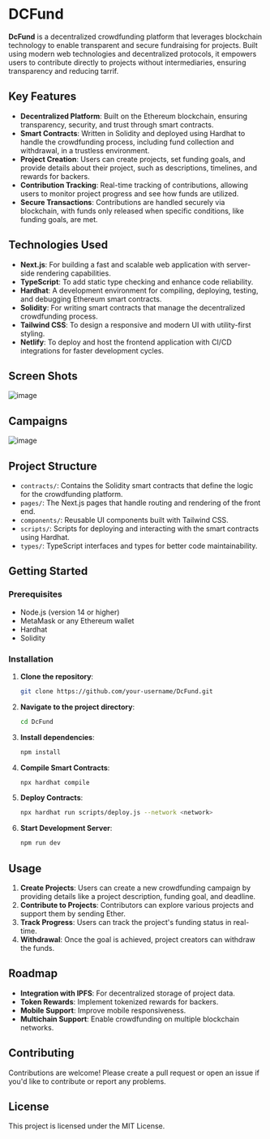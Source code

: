 
# DCFund

**DcFund** is a decentralized crowdfunding platform that leverages blockchain technology to enable transparent and secure fundraising for projects. Built using modern web technologies and decentralized protocols, it empowers users to contribute directly to projects without intermediaries, ensuring transparency and reducing tarrif.

## Key Features

- **Decentralized Platform**: Built on the Ethereum blockchain, ensuring transparency, security, and trust through smart contracts.
- **Smart Contracts**: Written in Solidity and deployed using Hardhat to handle the crowdfunding process, including fund collection and withdrawal, in a trustless environment.
- **Project Creation**: Users can create projects, set funding goals, and provide details about their project, such as descriptions, timelines, and rewards for backers.
- **Contribution Tracking**: Real-time tracking of contributions, allowing users to monitor project progress and see how funds are utilized.
- **Secure Transactions**: Contributions are handled securely via blockchain, with funds only released when specific conditions, like funding goals, are met.

## Technologies Used

- **Next.js**: For building a fast and scalable web application with server-side rendering capabilities.
- **TypeScript**: To add static type checking and enhance code reliability.
- **Hardhat**: A development environment for compiling, deploying, testing, and debugging Ethereum smart contracts.
- **Solidity**: For writing smart contracts that manage the decentralized crowdfunding process.
- **Tailwind CSS**: To design a responsive and modern UI with utility-first styling.
- **Netlify**: To deploy and host the frontend application with CI/CD integrations for faster development cycles.

## Screen Shots
![image](https://github.com/user-attachments/assets/5291fd21-bb71-4279-83f9-fe5fd6915f8d)

## Campaigns
![image](https://github.com/user-attachments/assets/44221123-10b1-4267-a04b-7778e28d82ca)



## Project Structure

- `contracts/`: Contains the Solidity smart contracts that define the logic for the crowdfunding platform.
- `pages/`: The Next.js pages that handle routing and rendering of the front end.
- `components/`: Reusable UI components built with Tailwind CSS.
- `scripts/`: Scripts for deploying and interacting with the smart contracts using Hardhat.
- `types/`: TypeScript interfaces and types for better code maintainability.

## Getting Started

### Prerequisites

- Node.js (version 14 or higher)
- MetaMask or any Ethereum wallet
- Hardhat
- Solidity

### Installation

1. **Clone the repository**:
   ```bash
   git clone https://github.com/your-username/DcFund.git
   ```
2. **Navigate to the project directory**:
   ```bash
   cd DcFund
   ```
3. **Install dependencies**:
   ```bash
   npm install
   ```

4. **Compile Smart Contracts**:
   ```bash
   npx hardhat compile
   ```

5. **Deploy Contracts**:
   ```bash
   npx hardhat run scripts/deploy.js --network <network>
   ```

6. **Start Development Server**:
   ```bash
   npm run dev
   ```

## Usage

1. **Create Projects**: Users can create a new crowdfunding campaign by providing details like a project description, funding goal, and deadline.
2. **Contribute to Projects**: Contributors can explore various projects and support them by sending Ether.
3. **Track Progress**: Users can track the project's funding status in real-time.
4. **Withdrawal**: Once the goal is achieved, project creators can withdraw the funds.

## Roadmap

- **Integration with IPFS**: For decentralized storage of project data.
- **Token Rewards**: Implement tokenized rewards for backers.
- **Mobile Support**: Improve mobile responsiveness.
- **Multichain Support**: Enable crowdfunding on multiple blockchain networks.

## Contributing

Contributions are welcome! Please create a pull request or open an issue if you'd like to contribute or report any problems.

## License

This project is licensed under the MIT License.
